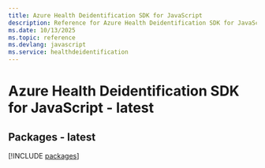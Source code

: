 ```yaml
---
title: Azure Health Deidentification SDK for JavaScript
description: Reference for Azure Health Deidentification SDK for JavaScript
ms.date: 10/13/2025
ms.topic: reference
ms.devlang: javascript
ms.service: healthdeidentification
---
```

# Azure Health Deidentification SDK for JavaScript - latest
## Packages - latest
[!INCLUDE [packages](health-deidentification-index.md)]